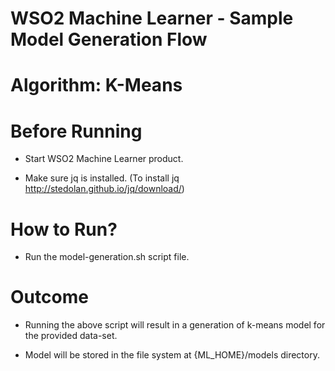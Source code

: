 WSO2 Machine Learner - Sample Model Generation Flow
===================================================

Algorithm: K-Means
==============================

Before Running
==============

* Start WSO2 Machine Learner product.

* Make sure jq is installed. (To install jq http://stedolan.github.io/jq/download/)

How to Run?
===========

* Run the model-generation.sh script file.

Outcome
=======

* Running the above script will result in a generation of k-means model for the provided data-set.

* Model will be stored in the file system at {ML_HOME}/models directory.
